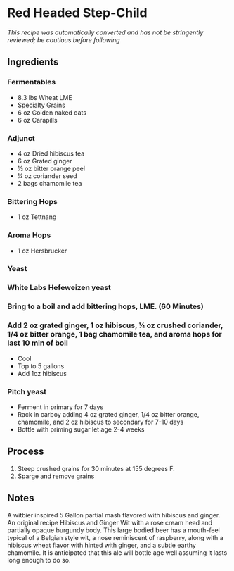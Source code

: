 # Red Headed Step-Child

*This recipe was automatically converted and has not be stringently reviewed; be cautious before following*

## Ingredients

### Fermentables

- 8.3 lbs Wheat LME
- Specialty Grains
- 6 oz Golden naked oats
- 6 oz Carapills

### Adjunct

- 4 oz Dried hibiscus tea
- 6 oz Grated ginger
- ½ oz bitter orange peel
- ¼  oz coriander seed
- 2 bags chamomile tea

### Bittering Hops

- 1 oz Tettnang

### Aroma Hops

- 1 oz Hersbrucker

### Yeast

### White Labs Hefeweizen yeast

### Bring to a boil and add bittering hops, LME. (60 Minutes)

### Add 2 oz grated ginger, 1 oz hibiscus, ¼ oz crushed coriander, 1/4 oz bitter orange, 1 bag chamomile tea, and aroma hops for last 10 min of boil

- Cool
- Top to 5 gallons
- Add 1oz hibiscus

### Pitch yeast

- Ferment in primary for 7 days
- Rack in carboy adding 4 oz grated ginger,  1/4 oz bitter orange, chamomile, and 2 oz hibiscus to secondary for 7-10 days
- Bottle with priming sugar let age 2-4 weeks

## Process

1. Steep crushed grains for 30 minutes at 155 degrees F.
2. Sparge and remove grains

## Notes

A witbier inspired 5 Gallon partial mash flavored with hibiscus and ginger. An original recipe Hibiscus and Ginger Wit with a rose cream head and partially opaque burgundy body. This large bodied beer has a mouth-feel typical of a Belgian style wit, a nose reminiscent of raspberry, along with a hibiscus wheat flavor with hinted with ginger, and a subtle earthy chamomile. It is anticipated that this ale will bottle age well assuming it lasts long enough to do so.
